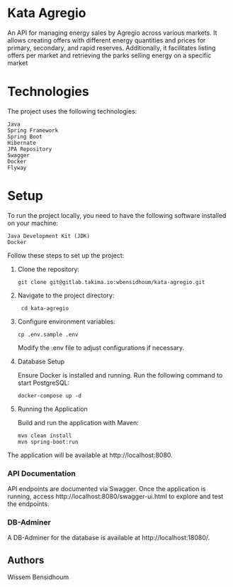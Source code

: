 # Kata Agregio

An API for managing energy sales by Agregio across various markets.
It allows creating offers with different energy quantities and prices for primary, secondary, and rapid reserves.
Additionally, it facilitates listing offers per market and retrieving the parks selling energy on a specific market

# Technologies

The project uses the following technologies:

    Java
    Spring Framework
    Spring Boot
    Hibernate
    JPA Repository
    Swagger
    Docker
    Flyway

# Setup

To run the project locally, you need to have the following software installed on your machine:

    Java Development Kit (JDK)
    Docker

Follow these steps to set up the project:

1. Clone the repository:

       git clone git@gitlab.takima.io:wbensidhoum/kata-agregio.git 

2. Navigate to the project directory:

        cd kata-agregio

3. Configure environment variables:

       cp .env.sample .env

   Modify the .env file to adjust configurations if necessary.

4. Database Setup

   Ensure Docker is installed and running.
   Run the following command to start PostgreSQL:

       docker-compose up -d

5. Running the Application

   Build and run the application with Maven:

       mvn clean install
       mvn spring-boot:run

The application will be available at http://localhost:8080.

### API Documentation

API endpoints are documented via Swagger. Once the application is running, access http://localhost:8080/swagger-ui.html
to explore and test the endpoints.

### DB-Adminer

A DB-Adminer for the database is available at http://localhost:18080/.

## Authors

Wissem Bensidhoum